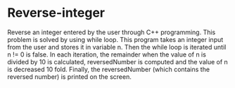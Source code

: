 # Reverse-integer
Reverse an integer entered by the user through C++ programming.
This problem is solved by using while loop.
This program takes an integer input from the user and stores it in variable n.
Then the while loop is iterated until n != 0 is false.
In each iteration, the remainder when the value of n is divided by 10 is calculated, reversedNumber is computed and the value of n is decreased 10 fold.
Finally, the reversedNumber (which contains the reversed number) is printed on the screen.

